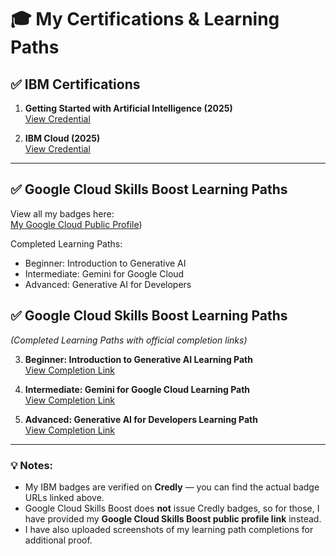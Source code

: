 # 🎓 My Certifications & Learning Paths

## ✅ IBM Certifications
1. **Getting Started with Artificial Intelligence (2025)**  
   [View Credential](https://www.credly.com/badges/9f46d345-d3ec-4235-ae79-60115346b445/public_url)

2. **IBM Cloud (2025)**  
   [View Credential](https://www.credly.com/badges/66626cc3-84e5-46b0-981c-c09c7916e59e/public_url)

---

## ✅ Google Cloud Skills Boost Learning Paths
View all my badges here:  
[My Google Cloud Public Profile](https://www.cloudskillsboost.google/public_profiles/1c7faca0-4c6a-4e38-b1f8-b80b1001f29a))

Completed Learning Paths:
- Beginner: Introduction to Generative AI
- Intermediate: Gemini for Google Cloud
- Advanced: Generative AI for Developers

## ✅ Google Cloud Skills Boost Learning Paths
*(Completed Learning Paths with official completion links)*

3. **Beginner: Introduction to Generative AI Learning Path**  
   [View Completion Link](https://www.cloudskillsboost.google/paths/118)

4. **Intermediate: Gemini for Google Cloud Learning Path**  
   [View Completion Link](https://www.cloudskillsboost.google/paths/236)

5. **Advanced: Generative AI for Developers Learning Path**  
   [View Completion Link](https://www.cloudskillsboost.google/paths/183)





---

### 💡 Notes:
- My IBM badges are verified on **Credly** — you can find the actual badge URLs linked above.
- Google Cloud Skills Boost does **not** issue Credly badges, so for those, I have provided my **Google Cloud Skills Boost public profile link** instead.
- I have also uploaded screenshots of my learning path completions for additional proof.


